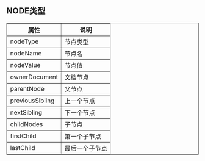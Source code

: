 ## NODE类型

<table border="1" width= 90%>
	<thead><tr><th>属性</th><th>说明</th></tr></thead>
	<tbody>
		<tr><td>nodeType</td><td>节点类型</td></tr>
		<tr><td>nodeName</td><td>节点名</td></tr>
		<tr><td>nodeValue</td><td>节点值</td></tr>
		<tr><td>ownerDocument</td><td>文档节点</td></tr>
		<tr><td>parentNode</td><td>父节点</td></tr>
		<tr><td>previousSibling</td><td>上一个节点</td></tr>
		<tr><td>nextSibling</td><td>下一个节点</td></tr>
		<tr><td>childNodes</td><td>子节点</td></tr>
		<tr><td>firstChild</td><td>第一个子节点</td></tr>
		<tr><td>lastChild</td><td>最后一个子节点</td></tr>
	</tbody>
</table>

